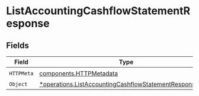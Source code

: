# ListAccountingCashflowStatementResponse


## Fields

| Field                                                                                                                             | Type                                                                                                                              | Required                                                                                                                          | Description                                                                                                                       |
| --------------------------------------------------------------------------------------------------------------------------------- | --------------------------------------------------------------------------------------------------------------------------------- | --------------------------------------------------------------------------------------------------------------------------------- | --------------------------------------------------------------------------------------------------------------------------------- |
| `HTTPMeta`                                                                                                                        | [components.HTTPMetadata](../../models/components/httpmetadata.md)                                                                | :heavy_check_mark:                                                                                                                | N/A                                                                                                                               |
| `Object`                                                                                                                          | [*operations.ListAccountingCashflowStatementResponseBody](../../models/operations/listaccountingcashflowstatementresponsebody.md) | :heavy_minus_sign:                                                                                                                | N/A                                                                                                                               |